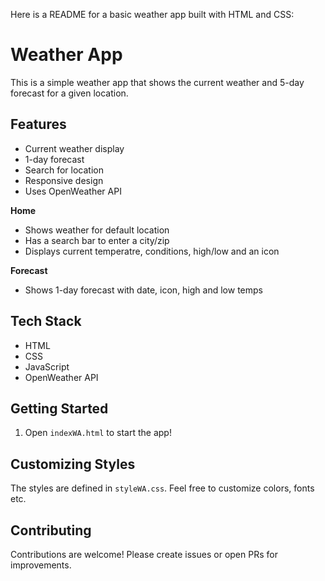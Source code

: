 Here is a README for a basic weather app built with HTML and CSS:

# Weather App

This is a simple weather app that shows the current weather and 5-day forecast for a given location.

## Features

- Current weather display
- 1-day forecast
- Search for location
- Responsive design
- Uses OpenWeather API


**Home** 
- Shows weather for default location
- Has a search bar to enter a city/zip 
- Displays current temperatre, conditions, high/low and an icon

**Forecast**
- Shows 1-day forecast with date, icon, high and low temps

## Tech Stack

- HTML
- CSS 
- JavaScript
- OpenWeather API

## Getting Started 

1. Open `indexWA.html` to start the app!

## Customizing Styles

The styles are defined in `styleWA.css`. Feel free to customize colors, fonts etc.

## Contributing

Contributions are welcome! Please create issues or open PRs for improvements.

